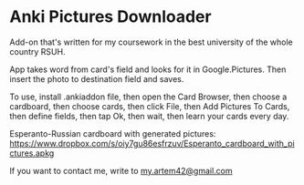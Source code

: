 # Anki Pictures Downloader
Add-on that's written for my coursework in the best university of the whole country RSUH.

App takes word from card's field and looks for it in Google.Pictures. Then insert the photo to destination field and saves. 

To use, install .ankiaddon file, then open the Card Browser, then choose a cardboard, then choose cards, then click File, then Add Pictures To Cards, then define fields, then tap Ok, then wait, then learn your cards every day. 

Esperanto-Russian cardboard with generated pictures:
https://www.dropbox.com/s/oiy7gu86esfrzuv/Esperanto_cardboard_with_pictures.apkg


If you want to contact me, write to
my.artem42@gmail.com
